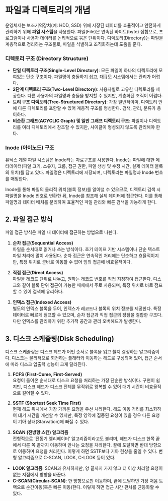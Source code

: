 # 파일과 디렉토리의 개념

운영체제는 보조기억장치(예: HDD, SSD) 위에 저장된 데이터를 효율적이고 안전하게 관리하기 위해 **파일 시스템**을 사용한다. 파일(File)은 연속된 바이트(byte) 집합으로, 프로그램이나 사용자 데이터를 논리적으로 묶은 단위이다. 디렉토리(Directory)는 파일을 계층적으로 정리하는 구조물로, 파일을 식별하고 조직화하는데 도움을 준다.

### 디렉토리 구조 (Directory Structure)

- **단일 디렉토리 구조(Single-Level Directory)**: 모든 파일이 하나의 디렉토리에 모여있는 단순 구조이다. 파일명이 충돌하기 쉽고, 대규모 시스템에서는 관리가 어렵다.
- **2단계 디렉토리 구조(Two-Level Directory)**: 사용자별로 고유한 디렉토리를 제공한다. 다른 사용자의 파일명과 충돌을 방지할 수 있지만, 계층화된 조직이 어렵다.
- **트리 구조 디렉토리(Tree-Structured Directory)**: 가장 일반적이며, 디렉토리 안에 다른 디렉토리를 포함할 수 있어 계층적 구조를 형성한다. 검색, 관리, 분류가 용이하다.
- **비순환 그래프(ACYCLIC Graph) 및 일반 그래프 디렉토리 구조**: 파일이나 디렉토리를 여러 디렉토리에서 참조할 수 있지만, 사이클이 형성되지 않도록 관리해야 한다.

### Inode (아이노드) 구조

유닉스 계열 파일 시스템은 Inode라는 자료구조를 사용한다. Inode는 파일에 대한 메타데이터(파일 크기, 소유자, 그룹, 접근 권한, 파일 생성 및 수정 시간, 실제 데이터 블록의 위치)를 담고 있다. 파일명은 디렉토리에 저장되며, 디렉토리는 파일명과 Inode 번호를 매핑한다.

Inode를 통해 파일의 물리적 위치(블록 정보)를 알아낼 수 있으므로, 디렉토리 검색 시 파일명을 Inode 번호로 변환한 뒤, Inode를 참조해 실제 데이터에 접근한다. 이를 통해 파일명과 데이터 배치를 분리하여 효율적인 파일 관리와 빠른 검색을 가능하게 한다.

## 2. 파일 접근 방식

파일 접근 방식은 파일 내 데이터에 접근하는 방법으로 나뉜다.

1. **순차 접근(Sequential Access)**  
   파일을 순서대로 읽거나 쓰는 방식이다. 초기 테이프 기반 시스템이나 단순 텍스트 파일 처리에 많이 사용된다. 순차 접근은 연속적인 처리에는 단순하고 효율적이지만, 특정 위치로 곧바로 이동할 수 없어 임의 접근에 비효율적이다.

2. **직접 접근(Direct Access)**  
   파일을 레코드 단위로 나누고, 원하는 레코드 번호를 직접 지정하여 접근한다. 디스크와 같이 블록 단위 접근이 가능한 매체에서 주로 사용되며, 특정 위치로 바로 점프할 수 있어 검색에 유리하다.

3. **인덱스 접근(Indexed Access)**  
   별도의 인덱스 블록을 두어, 인덱스가 레코드나 블록의 위치 정보를 제공한다. 특정 데이터로 빠르게 점프할 수 있으며, 순차 접근과 직접 접근의 장점을 결합한 구조다. 다만 인덱스를 관리하기 위한 추가적 공간과 관리 오버헤드가 발생한다.

## 3. 디스크 스케줄링(Disk Scheduling)

디스크 스케줄링은 디스크 헤드가 어떤 순서로 블록을 읽고 쓸지 결정하는 알고리즘이다. 디스크는 물리적으로 회전하는 플래터와 이동하는 헤드로 구성되어 있어, 접근 순서에 따라 디스크 입출력 성능이 크게 달라진다.

1. **FCFS (First-Come, First-Served)**  
   요청이 들어온 순서대로 디스크 요청을 처리하는 가장 단순한 방식이다. 구현이 쉽지만, 디스크 헤드가 디스크 전체를 무작위로 왕복할 수 있어 대기 시간이 비효율적으로 길어질 수 있다.

2. **SSTF (Shortest Seek Time First)**  
   현재 헤드 위치에서 가장 가까운 요청을 우선 처리한다. 헤드 이동 거리를 최소화하여 대기 시간을 개선할 수 있지만, 특정 영역에 집중된 요청이 있을 경우 다른 요청이 기아 상태(Starvation)에 빠질 수 있다.

3. **SCAN (전방향 스캔) 알고리즘**  
   전형적으로 ‘전동기 엘리베이터’ 알고리즘이라고도 불리며, 헤드가 디스크 한쪽 끝에서 다른 쪽 끝까지 이동하며 만나는 요청을 처리한다. 끝에 도달하면 반대 방향으로 이동하며 요청을 처리한다. 이렇게 하면 SSTF보다 기아 현상을 줄일 수 있다. 변형 알고리즘으로 C-SCAN, LOOK, C-LOOK 등이 있다.

- **LOOK 알고리즘**: SCAN과 유사하지만, 양 끝까지 가지 않고 더 이상 처리할 요청이 없는 지점에서 방향을 바꾼다.
- **C-SCAN(Circular-SCAN)**: 한 방향으로만 이동하며, 끝에 도달하면 가장 처음 트랙으로 순간이동(혹은 빠른 이동)한다. 이렇게 하면 접근 시간 편차를 균등화할 수 있다.
